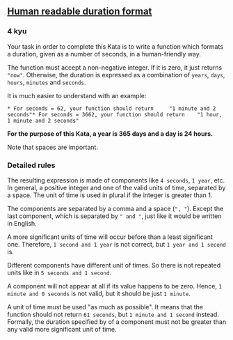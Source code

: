<h2><a href=https://www.codewars.com/kata/52742f58faf5485cae000b9a/train/csharp target="_blank">Human readable duration format</a></h2><h3>4 kyu</h3><p>Your task in order to complete this Kata is to write a function which formats a duration, given as a number of seconds, in a human-friendly way.</p><p>The function must accept a non-negative integer. If it is zero, it just returns <code>"now"</code>. Otherwise,  the duration is expressed as a combination of <code>years</code>, <code>days</code>, <code>hours</code>, <code>minutes</code> and <code>seconds</code>.</p><p>It is much easier to understand with an example:</p><pre><code class="language-text">* For seconds = 62, your function should return     "1 minute and 2 seconds"* For seconds = 3662, your function should return    "1 hour, 1 minute and 2 seconds"</code></pre><p><strong>For the purpose of this Kata, a year is 365 days and a day is 24 hours.</strong></p><p>Note that spaces are important.</p><h3 id="detailed-rules">Detailed rules</h3><p>The resulting expression is made of components like <code>4 seconds</code>, <code>1 year</code>, etc.  In general, a positive integer and one of the valid units of time, separated by a space. The unit of time is used in plural if the integer is greater than 1.</p><p>The components are separated by a comma and a space (<code>", "</code>). Except the last component, which is separated by <code>" and "</code>, just like it would be written in English. </p><p>A more significant units of time will occur before than a least significant one. Therefore, <code>1 second and 1 year</code> is not correct, but <code>1 year and 1 second</code> is.</p><p>Different components have different unit of times. So there is not repeated units like in <code>5 seconds and 1 second</code>.</p><p>A component will not appear at all if its value happens to be zero.  Hence, <code>1 minute and 0 seconds</code> is not valid, but it should be just <code>1 minute</code>.</p><p> A unit of time must be used "as much as possible". It means that the function should not return <code>61 seconds</code>, but <code>1 minute and 1 second</code> instead.  Formally, the duration specified by  of a component must not be greater than any valid more significant unit of time.</p>